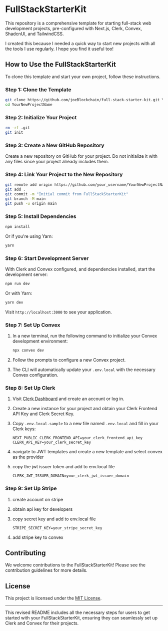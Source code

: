 # FullStackStarterKit

This repository is a comprehensive template for starting full-stack web development projects, pre-configured with Next.js, Clerk, Convex, ShadcnUI, and TailwindCSS.

I created this because I needed a quick way to start new projects with all the tools I use regularly. I hope you find it useful too!

## How to Use the FullStackStarterKit

To clone this template and start your own project, follow these instructions.

### Step 1: Clone the Template

```bash
git clone https://github.com/joeBlockchain/full-stack-starter-kit.git YourNewProjectName
cd YourNewProjectName
```

### Step 2: Initialize Your Project

```bash
rm -rf .git
git init
```

### Step 3: Create a New GitHub Repository

Create a new repository on GitHub for your project. Do not initialize it with any files since your project already includes them.

### Step 4: Link Your Project to the New Repository

```bash
git remote add origin https://github.com/your_username/YourNewProjectName.git
git add .
git commit -m "Initial commit from FullStackStarterKit"
git branch -M main
git push -u origin main
```

### Step 5: Install Dependencies

```bash
npm install
```

Or if you're using Yarn:

```bash
yarn
```

### Step 6: Start Development Server

With Clerk and Convex configured, and dependencies installed, start the development server:

```bash
npm run dev
```

Or with Yarn:

```bash
yarn dev
```

Visit `http://localhost:3000` to see your application.

### Step 7: Set Up Convex

1. In a new terminal, run the following command to initialize your Convex development environment:

   ```bash
   npx convex dev
   ```

2. Follow the prompts to configure a new Convex project.
3. The CLI will automatically update your `.env.local` with the necessary Convex configuration.

### Step 8: Set Up Clerk

1. Visit [Clerk Dashboard](https://dashboard.clerk.com) and create an account or log in.
2. Create a new instance for your project and obtain your Clerk Frontend API Key and Clerk Secret Key.
3. Copy `.env.local.sample` to a new file named `.env.local` and fill in your Clerk keys:

   ```plaintext
   NEXT_PUBLIC_CLERK_FRONTEND_API=your_clerk_frontend_api_key
   CLERK_API_KEY=your_clerk_secret_key
   ```

4. navigate to JWT templates and create a new template and select convex as the provider
5. copy the jwt issuer token and add to env.local file

   ```plaintext
   CLERK_JWT_ISSUER_DOMAIN=your_clerk_jwt_issuer_domain
   ```

### Step 9: Set Up Stripe

1. create account on stripe
2. obtain api key for developers
3. copy secret key and add to env.local file

   ```plaintext
   STRIPE_SECRET_KEY=your_stripe_secret_key
   ```

4. add stripe key to convex

## Contributing

We welcome contributions to the FullStackStarterKit! Please see the contribution guidelines for more details.

## License

This project is licensed under the [MIT License](LICENSE).

---

This revised README includes all the necessary steps for users to get started with your FullStackStarterKit, ensuring they can seamlessly set up Clerk and Convex for their projects.
